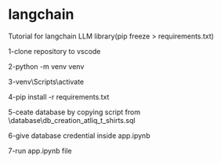 # langchain
Tutorial for langchain LLM library(pip freeze > requirements.txt)

1-clone repository to vscode

2-python -m venv venv

3-venv\Scripts\activate

4-pip install -r requirements.txt

5-ceate database by copying script from \database\db_creation_atliq_t_shirts.sql

6-give database credential inside app.ipynb

7-run app.ipynb file
